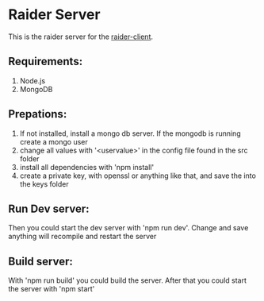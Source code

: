 # Raider Server

This is the raider server for the [raider-client](https://github.com/SuperSaurfang/raider-client).

## Requirements:
1. Node.js
2. MongoDB

## Prepations:
1. If not installed, install a mongo db server. If the mongodb is running create a mongo user
2. change all values with '\<uservalue>' in the config file found in the src folder
4. install all dependencies with 'npm install'
3. create a private key, with openssl or anything like that, and save the into the keys folder

## Run Dev server:
Then you could start the dev server with 'npm run dev'. Change and save anything will recompile and restart the server

## Build server:
With 'npm run build' you could build the server. After that you could start the server with 'npm start'
